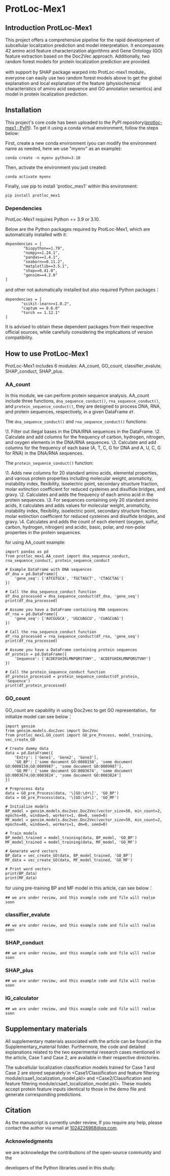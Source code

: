 # ProtLoc-Mex1

## Introduction ProtLoc-Mex1

This project offers a comprehensive pipeline for the rapid development of subcellular localization prediction and model interpretation. It encompasses 42 amino acid feature characterization algorithms and Gene Ontology (GO) feature extraction based on the Doc2Vec approach. Additionally, two random forest models for protein localization prediction are provided. 

with support by SHAP package warped into ProtLoc-mex1 module，everyone can easily use two random forest models above to get the global explanation and local explanation of the feature (physiochemical characteristics of amino acid sequence and GO annotation semantics)  and model in  protein localization prediction.

## Installation 

This project's core code has been uploaded to the PyPI repository([protloc-mex1 · PyPI](https://pypi.org/project/protloc-mex1/)). To get it using a conda virtual environment, follow the steps below:

First, create a new conda environment (you can modify the environment name as needed, here we use "myenv" as an example):

```
conda create -n myenv python=3.10
```

Then, activate the environment you just created:

```
conda activate myenv
```

Finally, use pip to install 'protloc_mex1' within this environment:

```
pip install protloc_mex1
```

### Dependencies

ProtLoc-Mex1 requires Python  == 3.9 or 3.10.

Below are the Python packages required by ProtLoc-Mex1, which are automatically installed with it:

```
dependencies = [
        "biopython==1.79",
        "numpy==1.24.1",
        "pandas==1.4.1",
        "seaborn==0.11.2",
        "matplotlib==3.5.1",
        "shap==0.41.0",
        "gensim==4.2.0"
]
```

 and other not automatically installed but also required Python packages：

```
dependencies = [
       "scikit-learn>=1.0.2",
       "captum == 0.6.0"
       "torch == 1.12.1"
]
```

It is advised to obtain these dependent packages from their respective official sources, while carefully considering the implications of version compatibility.

## How to use ProtLoc-Mex1

ProtLoc-Mex1 includes 6 modules: AA_count, GO_count, classifier_evalute, SHAP_conduct,  SHAP_plus.

###  AA_count

In this module, we can perform protein sequence analysis. AA_count include three functions, `dna_sequence_conduct()`, `rna_sequence_conduct()`, and `protein_sequence_conduct()`, they are designed to process DNA, RNA, and protein sequences, respectively, in a given DataFrame `df`.

The `dna_sequence_conduct()` and `rna_sequence_conduct()` functions:

\1. Filter out illegal bases in the DNA/RNA sequences in the DataFrame.
\2. Calculate and add columns for the frequency of carbon, hydrogen, nitrogen, and oxygen elements in the DNA/RNA sequences.
\3. Calculate and add columns for the frequency of each base (A, T, C, G for DNA and A, U, C, G for RNA) in the DNA/RNA sequences.

The `protein_sequence_conduct()` function:

\1. Adds new columns for 20 standard amino acids, elemental properties, and various protein properties including molecular weight, aromaticity, instability index, flexibility, isoelectric point, secondary structure fraction, molar extinction coefficient for reduced cysteines and disulfide bridges, and gravy.
\2. Calculates and adds the frequency of each amino acid in the protein sequences.
\3. For sequences containing only 20 standard amino acids, it calculates and adds values for molecular weight, aromaticity, instability index, flexibility, isoelectric point, secondary structure fraction, molar extinction coefficient for reduced cysteines and disulfide bridges, and gravy.
\4. Calculates and adds the count of each element (oxygen, sulfur, carbon, hydrogen, nitrogen) and acidic, basic, polar, and non-polar properties in the protein sequences.

for using AA_count example:

```
import pandas as pd
from protloc_mex1.AA_count import dna_sequence_conduct, rna_sequence_conduct, protein_sequence_conduct

# Example DataFrame with DNA sequences
df_dna = pd.DataFrame({
    'gene_seq': ['ATCGTGCA', 'TGCTAGCT', 'CTAGCTAG']
})

# Call the dna_sequence_conduct function
df_dna_processed = dna_sequence_conduct(df_dna, 'gene_seq')
print(df_dna_processed)

# Assume you have a DataFrame containing RNA sequences
df_rna = pd.DataFrame({
    'gene_seq': ['AUCGUGCA', 'UGCUAGCU', 'CUAGCUAG']
})

# Call the rna_sequence_conduct function
df_rna_processed = rna_sequence_conduct(df_rna, 'gene_seq')
print(df_rna_processed)

# Assume you have a DataFrame containing protein sequences
df_protein = pd.DataFrame({
    'Sequence': ['ACDEFGHIKLMNPQRSTVWY', 'ACDEFGHIKLMNPQRSTVWY']
})

# Call the protein_sequence_conduct function
df_protein_processed = protein_sequence_conduct(df_protein, 'Sequence')
print(df_protein_processed)

```

### GO_count

GO_count are capability in using Doc2vec to get GO representation，for initialize model can see below：

```
import gensim
from gensim.models.doc2vec import Doc2Vec
from protloc_mex1.GO_count import GO_pre_Process, model_training, vec_create_GO

# Create dummy data
data = pd.DataFrame({
    'Entry': ['Gene1', 'Gene2', 'Gene3'],
    'GO_BP': ['some document GO:0008150', 'some document GO:0008150;GO:0009987', 'some document GO:0009987'],
    'GO_MF': ['some document GO:0003674', 'some document GO:0003674;GO:0003824', 'some document GO:0003824']
})

# Preprocess data
data = GO_pre_Process(data, '\[GO:\d+\]', 'GO_BP')
data = GO_pre_Process(data, '\[GO:\d+\]', 'GO_MF')

# Initialize models
BP_model = gensim.models.doc2vec.Doc2Vec(vector_size=50, min_count=2, epochs=40, window=5, workers=1, dm=0, seed=0)
MF_model = gensim.models.doc2vec.Doc2Vec(vector_size=50, min_count=2, epochs=40, window=5, workers=1, dm=0, seed=0)

# Train models
BP_model_trained = model_training(data, BP_model, 'GO_BP')
MF_model_trained = model_training(data, MF_model, 'GO_MF')

# Generate word vectors
BP_data = vec_create_GO(data, BP_model_trained, 'GO_BP')
MF_data = vec_create_GO(data, MF_model_trained, 'GO_MF')

# Print word vectors
print(BP_data)
print(MF_data)

```

for using pre-training BP and MF model in this article, can see below：

```
## we are under review, and this example code and file will realse soon
```

### classifier_evalute

```
## we are under review, and this example code and file will realse soon
```

### SHAP_conduct

```
## we are under review, and this example code and file will realse soon
```

### SHAP_plus

```
## we are under review, and this example code and file will realse soon
```

### IG_calculator

```
## we are under review, and this example code and file will realse soon
```



## Supplementary materials

All supplementary materials associated with the article can be found in the Supplementary_material folder. Furthermore, the code and detailed explanations related to the two experimental research cases mentioned in the article, Case 1 and Case 2, are available in their respective directories.

The subcellular localization classification models trained for Case 1 and Case 2 are stored separately in <Case1/Classification and feature filtering module/csae1_localization_model.pkl> and <Case2/Classification and feature filtering module/csae1_localization_model.pkl>. These models accept protein feature inputs identical to those in the demo file and generate corresponding predictions.

## Citation

As the manuscript is currently under review,  If you require any help, please contact the author via email at 1024226968@qq.com.

### Acknowledgments

we are acknowledge the contributions of the open-source community and the 

developers of the Python libraries used in this study. 

